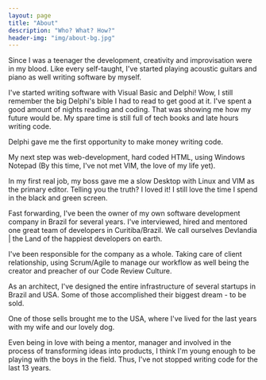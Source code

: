 ```yaml
---
layout: page
title: "About"
description: "Who? What? How?"
header-img: "img/about-bg.jpg"
---
```


<p>Since I was a teenager the development, creativity and improvisation were in my blood. Like every self-taught, I've started playing acoustic guitars and piano as well writing software by myself.</p>

<p>I've started writing software with Visual Basic and Delphi! Wow, I still remember the big Delphi's bible I had to read to get good at it. I've spent a good amount of nights reading and coding. That was showing me how my future would be. My spare time is still full of tech books and late hours writing code.</p>

<p>Delphi gave me the first opportunity to make money writing code.</p>

<p>My next step was web-development, hard coded HTML, using Windows Notepad (By this time, I've not met VIM, the love of my life yet).</p>

<p>In my first real job, my boss gave me a slow Desktop with Linux and VIM as the primary editor. Telling you the truth? I loved it! I still love the time I spend in the black and green screen.</p>

<p>Fast forwarding, I've been the owner of my own software development company in Brazil for several years. I've interviewed, hired and mentored one great team of developers in Curitiba/Brazil. We call ourselves Devlandia | the Land of the happiest developers on earth.</p>

<p>I've been responsible for the company as a whole. Taking care of client relationship, using Scrum/Agile to manage our workflow as well being the creator and preacher of our Code Review Culture.</p>

<p>As an architect, I've designed the entire infrastructure of several startups in Brazil and USA. Some of those accomplished their biggest dream - to be sold.</p>

<p>One of those sells brought me to the USA, where I've lived for the last years with my wife and our lovely dog.</p>

<p>Even being in love with being a mentor, manager and involved in the process of transforming ideas into products, I think I'm young enough to be playing with the boys in the field. Thus, I've not stopped writing code for the last 13 years.</p>
